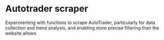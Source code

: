 # Autotrader scraper

Experimenting with functions to scrape AutoTrader, particularly for data collection and trend analysis, and enabling more precise filtering than the website allows


